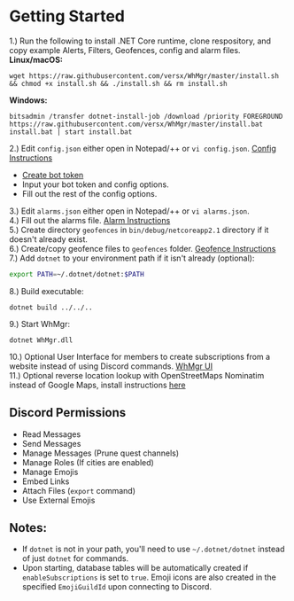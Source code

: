# Getting Started  

1.) Run the following to install .NET Core runtime, clone respository, and copy example Alerts, Filters, Geofences, config and alarm files.  
**Linux/macOS:**  
```
wget https://raw.githubusercontent.com/versx/WhMgr/master/install.sh && chmod +x install.sh && ./install.sh && rm install.sh  
```
**Windows:**  
```
bitsadmin /transfer dotnet-install-job /download /priority FOREGROUND https://raw.githubusercontent.com/versx/WhMgr/master/install.bat install.bat | start install.bat  
```
2.) Edit `config.json` either open in Notepad/++ or `vi config.json`. [Config Instructions](./config.md)  
  - [Create bot token](https://github.com/reactiflux/discord-irc/wiki/Creating-a-discord-bot-&-getting-a-token)  
  - Input your bot token and config options.  
  - Fill out the rest of the config options.

3.) Edit `alarms.json` either open in Notepad/++ or `vi alarms.json`.  
4.) Fill out the alarms file. [Alarm Instructions](./alarms.md)  
5.) Create directory `geofences` in `bin/debug/netcoreapp2.1` directory if it doesn't already exist.  
6.) Create/copy geofence files to `geofences` folder. [Geofence Instructions](./geofences.md)  
7.) Add `dotnet` to your environment path if it isn't already (optional):  
```sh
export PATH=~/.dotnet/dotnet:$PATH
```  
8.) Build executable:
```
dotnet build ../../..
```
9.) Start WhMgr:
```
dotnet WhMgr.dll
```

10.) Optional User Interface for members to create subscriptions from a website instead of using Discord commands. [WhMgr UI](https://github.com/versx/WhMgr-UI)  
11.) Optional reverse location lookup with OpenStreetMaps Nominatim instead of Google Maps, install instructions [here](https://nominatim.org/release-docs/develop/admin/Installation/)  


## Discord Permissions
- Read Messages  
- Send Messages  
- Manage Messages (Prune quest channels)  
- Manage Roles (If cities are enabled)  
- Manage Emojis  
- Embed Links  
- Attach Files (`export` command)  
- Use External Emojis  


## Notes:
- If `dotnet` is not in your path, you'll need to use `~/.dotnet/dotnet` instead of just `dotnet` for commands.  
- Upon starting, database tables will be automatically created if `enableSubscriptions` is set to `true`. Emoji icons are also created in the specified `EmojiGuildId` upon connecting to Discord.  